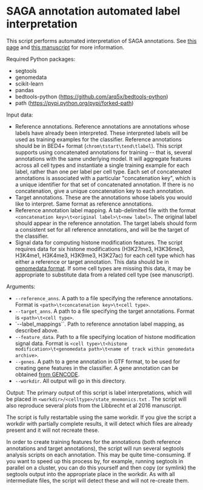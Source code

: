 # SAGA annotation automated label interpretation #

This script performs automated interpretation of SAGA annotations. See [this page](http://noble.gs.washington.edu/proj/encyclopedia/) and [this manuscript](http://dx.doi.org/10.1101/086025) for more information.

Required Python packages:

* segtools
* genomedata
* scikit-learn
* pandas
* bedtools-python (https://github.com/arq5x/bedtools-python)
* path (https://pypi.python.org/pypi/forked-path)

Input data:

* Reference annotations. Reference annotations are annotations whose labels have already been interpreted. These interpreted labels will be used as training examples for the classifier. Reference annotations should be in BED4+ format (`chrom\tstart\tend\tlabel`). This script supports using concatenated annotations for training -- that is, several annotations with the same underlying model. It will aggregate features across all cell types and instantiate a single training example for each label, rather than one per label per cell type. Each set of concatenated annotations is associated with a particular "concatenation key", which is a unique identifier for that set of concatenated annotation. If there is no concatenation, give a unique concatenation key to each annotation.
* Target annotations. These are the annotations whose labels you would like to interpret. Same format as reference annotations.
* Reference annotation label mapping. A tab-delimited file with the format `<concatenation key>\t<original label>\t<new label>`. The original label should appear in the reference annotation. The target labels should form a consistent set for all reference annotations, and will be the target of the classifier.
* Signal data for computing histone modification features. The script requires data for six histone modifications (H3K27me3, H3K36me3, H3K4me1, H3K4me3, H3K9me3, H3K27ac) for each cell type which has either a reference or target annotation. This data should be in [genomedata format](https://www.pmgenomics.ca/hoffmanlab/proj/genomedata/). If some cell types are missing this data, it may be appropriate to substitute data from a related cell type (see manuscript).

Arguments:

* `--reference_anns`. A path to a file specifying the reference annotations. Format is `<path>\t<concatenation key>\t<cell type>`.
* `--target_anns`. A path to a file specifying the target annotations. Format is `<path>\t<cell type>`.
* `--label_mappings``. Path to reference annotation label mapping, as described above.
* `--feature_data`. Path to a file specifying location of histone modification signal data. Format is `<cell type>\t<histone modification>\t<genomedata path>\t<name of track within genomedata archive>`.
* `--genes`. A path to a gene annotation in GTF format, to be used for creating gene features in the classifier. A gene annotation can be obtained [from GENCODE](https://www.gencodegenes.org/releases/current.html).
* `--workdir`. All output will go in this directory.

Output: The primary output of this script is label interpretations, which will be placed in `<workdir>/<celltype>/state_mnemonics.txt` . The script will also reproduce several plots from the Libbrecht et al 2016 manuscript.

The script is fully restartable using the same workdir. If you give the script a workdir with partially complete results, it will detect which files are already present and it will not recreate these.

In order to create training features for the annotations (both reference annotations and target annotations), the script will run several segtools analysis scripts on each annotation. This may be quite time-consuming. If you want to speed up this process by, for example, running segtools in parallel on a cluster, you can do this yourself and then copy (or symlink) the segtools output into the appropriate place in the workdir. As with all intermediate files, the script will detect these and will not re-create them.